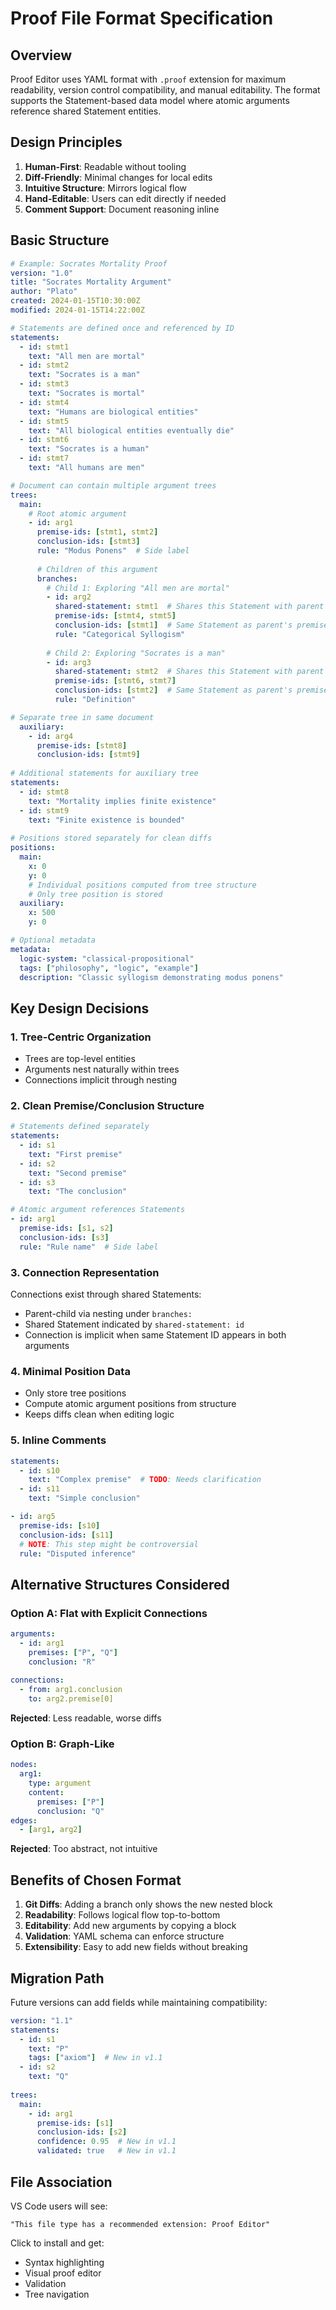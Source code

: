 # Proof File Format Specification

## Overview

Proof Editor uses YAML format with `.proof` extension for maximum readability, version control compatibility, and manual editability. The format supports the Statement-based data model where atomic arguments reference shared Statement entities.

## Design Principles

1. **Human-First**: Readable without tooling
2. **Diff-Friendly**: Minimal changes for local edits  
3. **Intuitive Structure**: Mirrors logical flow
4. **Hand-Editable**: Users can edit directly if needed
5. **Comment Support**: Document reasoning inline

## Basic Structure

```yaml
# Example: Socrates Mortality Proof
version: "1.0"
title: "Socrates Mortality Argument"
author: "Plato"
created: 2024-01-15T10:30:00Z
modified: 2024-01-15T14:22:00Z

# Statements are defined once and referenced by ID
statements:
  - id: stmt1
    text: "All men are mortal"
  - id: stmt2  
    text: "Socrates is a man"
  - id: stmt3
    text: "Socrates is mortal"
  - id: stmt4
    text: "Humans are biological entities"
  - id: stmt5
    text: "All biological entities eventually die"
  - id: stmt6
    text: "Socrates is a human"
  - id: stmt7
    text: "All humans are men"

# Document can contain multiple argument trees
trees:
  main:
    # Root atomic argument
    - id: arg1
      premise-ids: [stmt1, stmt2]
      conclusion-ids: [stmt3]
      rule: "Modus Ponens"  # Side label
      
      # Children of this argument
      branches:
        # Child 1: Exploring "All men are mortal"
        - id: arg2
          shared-statement: stmt1  # Shares this Statement with parent
          premise-ids: [stmt4, stmt5]
          conclusion-ids: [stmt1]  # Same Statement as parent's premise
          rule: "Categorical Syllogism"
          
        # Child 2: Exploring "Socrates is a man"  
        - id: arg3
          shared-statement: stmt2  # Shares this Statement with parent
          premise-ids: [stmt6, stmt7]
          conclusion-ids: [stmt2]  # Same Statement as parent's premise
          rule: "Definition"

# Separate tree in same document
  auxiliary:
    - id: arg4
      premise-ids: [stmt8]
      conclusion-ids: [stmt9]
      
# Additional statements for auxiliary tree
statements:
  - id: stmt8
    text: "Mortality implies finite existence"
  - id: stmt9
    text: "Finite existence is bounded"
      
# Positions stored separately for clean diffs
positions:
  main:
    x: 0
    y: 0
    # Individual positions computed from tree structure
    # Only tree position is stored
  auxiliary:
    x: 500
    y: 0

# Optional metadata
metadata:
  logic-system: "classical-propositional"
  tags: ["philosophy", "logic", "example"]
  description: "Classic syllogism demonstrating modus ponens"
```

## Key Design Decisions

### 1. **Tree-Centric Organization**
- Trees are top-level entities
- Arguments nest naturally within trees
- Connections implicit through nesting

### 2. **Clean Premise/Conclusion Structure**
```yaml
# Statements defined separately
statements:
  - id: s1
    text: "First premise"
  - id: s2
    text: "Second premise"
  - id: s3
    text: "The conclusion"

# Atomic argument references Statements
- id: arg1
  premise-ids: [s1, s2]
  conclusion-ids: [s3]
  rule: "Rule name"  # Side label
```

### 3. **Connection Representation**
Connections exist through shared Statements:
- Parent-child via nesting under `branches:`
- Shared Statement indicated by `shared-statement: id`
- Connection is implicit when same Statement ID appears in both arguments

### 4. **Minimal Position Data**
- Only store tree positions
- Compute atomic argument positions from structure
- Keeps diffs clean when editing logic

### 5. **Inline Comments**
```yaml
statements:
  - id: s10
    text: "Complex premise"  # TODO: Needs clarification
  - id: s11
    text: "Simple conclusion"

- id: arg5
  premise-ids: [s10]
  conclusion-ids: [s11]
  # NOTE: This step might be controversial
  rule: "Disputed inference"
```

## Alternative Structures Considered

### Option A: Flat with Explicit Connections
```yaml
arguments:
  - id: arg1
    premises: ["P", "Q"]
    conclusion: "R"
    
connections:
  - from: arg1.conclusion
    to: arg2.premise[0]
```
**Rejected**: Less readable, worse diffs

### Option B: Graph-Like
```yaml
nodes:
  arg1:
    type: argument
    content:
      premises: ["P"]
      conclusion: "Q"
edges:
  - [arg1, arg2]
```
**Rejected**: Too abstract, not intuitive

## Benefits of Chosen Format

1. **Git Diffs**: Adding a branch only shows the new nested block
2. **Readability**: Follows logical flow top-to-bottom
3. **Editability**: Add new arguments by copying a block
4. **Validation**: YAML schema can enforce structure
5. **Extensibility**: Easy to add new fields without breaking

## Migration Path

Future versions can add fields while maintaining compatibility:
```yaml
version: "1.1"
statements:
  - id: s1
    text: "P"
    tags: ["axiom"]  # New in v1.1
  - id: s2
    text: "Q"
    
trees:
  main:
    - id: arg1
      premise-ids: [s1]
      conclusion-ids: [s2]
      confidence: 0.95  # New in v1.1
      validated: true   # New in v1.1
```

## File Association

VS Code users will see:
```
"This file type has a recommended extension: Proof Editor"
```

Click to install and get:
- Syntax highlighting
- Visual proof editor
- Validation
- Tree navigation